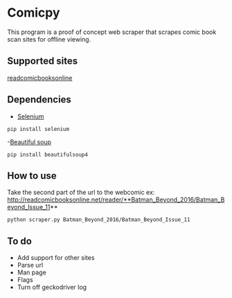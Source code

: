 # Comicpy
This program is a proof of concept web scraper that scrapes comic book scan sites for offline viewing.

## Supported sites
[readcomicbooksonline](http://readcomicbooksonline.net)

## Dependencies
- [Selenium](http://selenium-python.readthedocs.io/installation.html#)
```
pip install selenium
```
-[Beautiful soup](https://www.crummy.com/software/BeautifulSoup/bs4/doc/)
```
pip install beautifulsoup4
```

## How to use
Take the second part of the url to the webcomic ex: http://readcomicbooksonline.net/reader/**Batman_Beyond_2016/Batman_Beyond_Issue_11**
```
python scraper.py Batman_Beyond_2016/Batman_Beyond_Issue_11
```

## To do
- Add support for other sites
- Parse url 
- Man page
- Flags
- Turn off geckodriver log